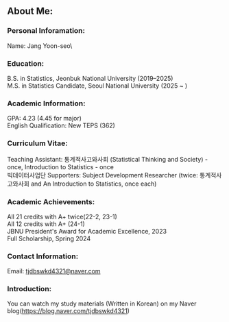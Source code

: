 ## About Me:

### **Personal Inforamation**:
Name: Jang Yoon-seo\

### **Education**:
B.S. in Statistics, Jeonbuk National University (2019–2025)\
M.S. in Statistics Candidate, Seoul National University (2025 ~ )

### **Academic Information**:
GPA: 4.23 (4.45 for major)\
English Qualification: New TEPS (362)

### **Curriculum Vitae**:
Teaching Assistant: 통계적사고와사회 (Statistical Thinking and Society) - once, Introduction to Statistics - once\
빅데이터사업단 Supporters: Subject Development Researcher (twice: 통계적사고와사회 and An Introduction to Statistics, once each)

### **Academic Achievements**:
All 21 credits with A+ twice(22-2, 23-1)\
All 12 credits with A+ (24-1)\
JBNU President's Award for Academic Excellence, 2023\
Full Scholarship, Spring 2024

### **Contact Information**:
Email: tjdbswkd4321@naver.com

### **Introduction**:
You can watch my study materials (Written in Korean) on my Naver blog(https://blog.naver.com/tjdbswkd4321)
